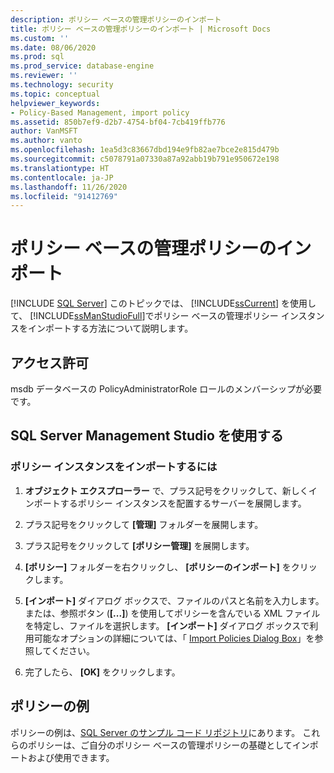 ```yaml
---
description: ポリシー ベースの管理ポリシーのインポート
title: ポリシー ベースの管理ポリシーのインポート | Microsoft Docs
ms.custom: ''
ms.date: 08/06/2020
ms.prod: sql
ms.prod_service: database-engine
ms.reviewer: ''
ms.technology: security
ms.topic: conceptual
helpviewer_keywords:
- Policy-Based Management, import policy
ms.assetid: 850b7ef9-d2b7-4754-bf04-7cb419ffb776
author: VanMSFT
ms.author: vanto
ms.openlocfilehash: 1ea5d3c83667dbd194e9fb82ae7bce2e815d479b
ms.sourcegitcommit: c5078791a07330a87a92abb19b791e950672e198
ms.translationtype: HT
ms.contentlocale: ja-JP
ms.lasthandoff: 11/26/2020
ms.locfileid: "91412769"
---
```

# <a name="import-a-policy-based-management-policy"></a>ポリシー ベースの管理ポリシーのインポート
 [!INCLUDE [SQL Server](../../includes/applies-to-version/sqlserver.md)]
  このトピックでは、 [!INCLUDE[ssCurrent](../../includes/sscurrent-md.md)] を使用して、 [!INCLUDE[ssManStudioFull](../../includes/ssmanstudiofull-md.md)]でポリシー ベースの管理ポリシー インスタンスをインポートする方法について説明します。  
  
## <a name="permissions"></a>アクセス許可
 msdb データベースの PolicyAdministratorRole ロールのメンバーシップが必要です。

  
##  <a name="using-sql-server-management-studio"></a>SQL Server Management Studio を使用する  
  
### <a name="to-import-a-policy-instance"></a>ポリシー インスタンスをインポートするには  
  
1.  **オブジェクト エクスプローラー** で、プラス記号をクリックして、新しくインポートするポリシー インスタンスを配置するサーバーを展開します。  
  
2.  プラス記号をクリックして **[管理]** フォルダーを展開します。  
  
3.  プラス記号をクリックして **[ポリシー管理]** を展開します。  
  
4.  **[ポリシー]** フォルダーを右クリックし、 **[ポリシーのインポート]** をクリックします。  
  
5.  **[インポート]** ダイアログ ボックスで、ファイルのパスと名前を入力します。または、参照ボタン (**[...]**) を使用してポリシーを含んでいる XML ファイルを特定し、ファイルを選択します。 **[インポート]** ダイアログ ボックスで利用可能なオプションの詳細については、「 [Import Policies Dialog Box](../../relational-databases/policy-based-management/import-policies-dialog-box.md)」を参照してください。  
  
6.  完了したら、 **[OK]** をクリックします。  


## <a name="example-policies"></a>ポリシーの例
 ポリシーの例は、[SQL Server のサンプル コード リポジトリ](https://github.com/microsoft/sql-server-samples/tree/master/samples/features/epm-framework/sample-policies)にあります。 これらのポリシーは、ご自分のポリシー ベースの管理ポリシーの基礎としてインポートおよび使用できます。
